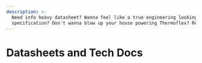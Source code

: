 ```yaml
---
description: >-
  Need info heavy datasheet? Wanna feel like a true engineering looking over
  specification? Don't wanna blow up your house powering Thermoflex? Read me!
---
```


# Datasheets and Tech Docs

